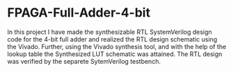 # FPAGA-Full-Adder-4-bit

In this project I have made the synthesizable RTL SystemVerilog design code for the 4-bit full adder and realized the RTL design schematic using the Vivado. Further, using the Vivado synthesis tool, and with the help of the lookup table the Synthesized LUT schematic was attained. The RTL design was verified by the separete SytemVerilog testbench.
